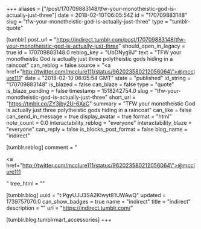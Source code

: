 +++
aliases = ["/post/170709883148/tfw-your-monotheistic-god-is-actually-just-three"]
date = 2018-02-10T06:05:54Z
id = "170709883148"
slug = "tfw-your-monotheistic-god-is-actually-just-three"
type = "tumblr-quote"

[tumblr]
post_url = "https://indirect.tumblr.com/post/170709883148/tfw-your-monotheistic-god-is-actually-just-three"
should_open_in_legacy = true
id = 170709883148.0
reblog_key = "UbDNyg9J"
text = "TFW your monotheistic God is actually just three polytheistic gods hiding in a raincoat"
can_reblog = false
source = "<a href=\"http://twitter.com/mcclure111/status/962023580212056064\">@mcclure111</a>"
date = "2018-02-10 06:05:54 GMT"
state = "published"
id_string = "170709883148"
is_blazed = false
can_blaze = false
type = "quote"
is_blaze_pending = false
timestamp = 1518242754.0
slug = "tfw-your-monotheistic-god-is-actually-just-three"
short_url = "https://tmblr.co/ZY3jby2U-6XaC"
summary = "TFW your monotheistic God is actually just three polytheistic gods hiding in a raincoat"
can_like = false
can_send_in_message = true
display_avatar = true
format = "html"
note_count = 0.0
interactability_reblog = "everyone"
interactability_blaze = "everyone"
can_reply = false
is_blocks_post_format = false
blog_name = "indirect"

[tumblr.reblog]
comment = "<p><a href=\"http://twitter.com/mcclure111/status/962023580212056064\">@mcclure111</a></p>"
tree_html = ""

[tumblr.blog]
uuid = "t:PgyUJU3SA2Klwyt81UWAwQ"
updated = 1739757070.0
can_show_badges = true
name = "indirect"
title = "indirect"
description = ""
url = "https://indirect.tumblr.com/"

[tumblr.blog.tumblrmart_accessories]
+++
